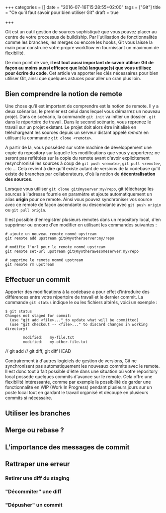 +++
categories = []
date = "2016-07-16T15:28:55+02:00"
tags = ["Git"]
title = "Ce qu'il faut savoir pour bien utiliser Git"
draft = true

+++

Git est un outil gestion de sources sophistiqué que vous pouvez placer au centre de votre processus de build/ship.
Par l'utilisation de fonctionnalités comme les branches, les merges ou encore les hooks, Git vous laisse la main pour construire votre propre workflow en fournissant un maximum de flexibilité.

De mon point de vue, **il est tout aussi important de savoir utiliser Git de façon au moins aussi efficace que le(s) language(s) que vous utilisez pour écrire du code**.
Cet article va apporter les clés nécessaires pour bien utiliser Git, ainsi que quelques astuces pour aller un cran plus loin.

## Bien comprendre la notion de remote

Une chose qu'il est important de comprendre est la notion de remote. Il y a deux scénarios, le premier est celui dans lequel vous démarrez un nouveau projet. Dans ce scénario, la commande `git init` va initier un dossier `.git` dans le répertoire de travail. Dans le second scénario, vous reprenez le travail sur un projet existant. Le projet doit alors être initialisé en téléchargeant les sources depuis un serveur distant appelé _remote_ en utilisant la commande `git clone <remote>`.

A partir de là, vous possédez sur votre machine de développement une copie du repository sur laquelle les modifications que vous y apporterez ne seront pas reflétées sur la copie du remote avant d'avoir explicitement resynchronisé les sources à coup de `git push <remote>`, `git pull <remote>`, etc ...
Cela revient à dire qu'il existe autant de versions de la codebase qu'il existe de branches par collaborateurs, d'où la notion de **décentralisation des sources**. 

Lorsque vous utiliser `git clone git@myserver:my/repo`, git télécharge les sources à l'adresse fournie en paramètre et ajoute automatiquement un alias **origin** pour ce remote. Ainsi vous pouvez synchroniser vos source avec ce remote de façon ascendante ou descendante avec `git push origin` ou `git pull origin`.

Il est possible d'enregistrer plusieurs remotes dans un repository local, d'en supprimer ou encore d'en modifier en utilisant les commandes suivantes :

```
# ajoute un nouveau remote nommé upstream
git remote add upstream git@myotherserver:my/repo
 
# modifie l'url pour le remote nommé upstream
git remote set-url upstream git@myotherawesomeserver:my/repo 

# supprime le remote nommé upstream
git remote rm upstream
```

## Effectuer un commit

Apporter des modifications à la codebase a pour effet d'introduire des différences entre votre répertoire de travail et le dernier commit. La commande `git status` indique le ou les fichiers altérés, voici un exemple :

```
$ git status
Changes not staged for commit:
  (use "git add <file>..." to update what will be committed)
  (use "git checkout -- <file>..." to discard changes in working directory)

        modified:   my-file.txt
        modified:   my-other-file.txt
```

// git add
// git diff, git diff HEAD

Contrairement à d'autres logiciels de gestion de versions, Git ne synchronisent pas automatiquement les nouveaux commits avec le remote. Il est donc tout à fait possible d'être dans une situation où votre repository local possède quelques commits d'avance sur le remote. Cela offre une flexibilité intéressante, comme par exemple la possibilité de garder une fonctionnalité en WIP (Work In Progress) pendant plusieurs jours sur un poste local tout en gardant le travail organisé et découpé en plusieurs commits si nécessaire.

## Utiliser les branches

## Merge ou rebase ?

## L'importance des messages de commit

## Rattraper une erreur

### Retirer une diff du staging

### "Décommiter" une diff

### "Dépusher" un commit
